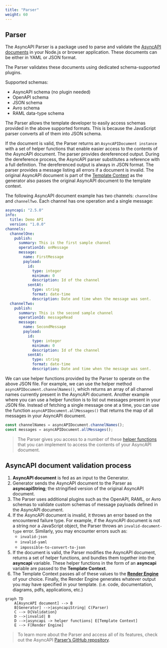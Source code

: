 ```yaml
---
title: "Parser"
weight: 60
---
```


## Parser

The AsyncAPI Parser is a package used to parse and validate the [AsyncAPI documents](asyncapi-document.md) in your Node.js or browser application. These documents can be either in YAML or JSON format.

The Parser validates these documents using dedicated schema-supported plugins.

Supported schemas:

- AsyncAPI schema (no plugin needed)
- OpenAPI schema
- JSON schema
- Avro schema
- RAML data-type schema

The Parser allows the template developer to easily access schemas provided in the above supported formats. This is because the JavaScript parser converts all of them into JSON schema.

If the document is valid, the Parser returns an `AsyncAPIDocument instance` with a set of helper functions that enable easier access to the contents of the AsyncAPI document. The parser provides dereferenced output. During the dereference process, the AsyncAPI parser substitutes a reference with a full definition. The dereferenced output is always in JSON format. The parser provides a message listing all errors if a document is invalid. The original AsyncAPI document is part of the [Template Context](template-context.md) as the generator also passes the original AsyncAPI document to the template context.

The following AsyncAPI document example has two channels: `channelOne` and `channelTwo`. Each channel has one operation and a single message:

```yaml
asyncapi: "2.5.0"
info:
  title: Demo API
  version: "1.0.0"
channels:
  channelOne:
    publish:
      summary: This is the first sample channel
      operationId: onMessage
      message:
        name: FirstMessage
        payload:
          id:
            type: integer
            minimum: 0
            description: Id of the channel
          sentAt:
            type: string
            format: date-time
            description: Date and time when the message was sent.
  channelTwo:
    publish:
      summary: This is the second sample channel
      operationId: messageRead
      message:
        name: SecondMessage
        payload:
          id:
            type: integer
            minimum: 0
            description: Id of the channel
          sentAt:
            type: string
            format: date-time
            description: Date and time when the message was sent.
```

We can use helper functions provided by the Parser to operate on the above JSON file. For example, we can use the helper method `asyncAPIDocument.channelNames()`, which returns an array of all channel names currently present in the AsyncAPI document. Another example where you can use a helper function is to list out messages present in your JSON file. Instead of fetching a single message one at a time, you can use the function `asyncAPIDocument.allMessages()` that returns the map of all messages in your AsyncAPI document.

```js
const channelNames = asyncAPIDocument.channelNames();
const messages = asyncAPIDocument.allMessages();
```

> The Parser gives you access to a number of these [helper functions](https://github.com/asyncapi/parser-api/blob/master/docs/api.md) that you can implement to access the contents of your AsyncAPI document.

## AsyncAPI document validation process

1. **AsyncAPI document** is fed as an input to the Generator.
1. Generator sends the AsyncAPI document to the Parser as **asyncapiString**; the stringified version of the original AsyncAPI document.
1. The Parser uses additional plugins such as the OpenAPI, RAML, or Avro schemas to validate custom schemas of message payloads defined in the AsyncAPI document.
1. If the AsyncAPI document is invalid, it throws an error based on the encountered failure type. For example, if the AsyncAPI document is not a string nor a JavaScript object, the Parser throws an `invalid-document-type` error.
   Similarly, you may encounter errors such as:
   - `invalid-json`
   - `invalid-yaml`
   - `impossible-to-convert-to-json`
1. If the document is valid, the Parser modifies the AsyncAPI document, returns a set of helper functions, and bundles them together into the **asyncapi** variable. These helper functions in the form of an **asyncapi** variable are passed to the **Template Context**.
1. The Template Context passes all of these values to the [**Render Engine**](react-render-engine.md) of your choice. Finally, the Render Engine generates whatever output you may have specified in your template. (i.e. code, documentation, diagrams, pdfs, applications, etc.)

```mermaid
graph TD
    A[AsyncAPI document] --> B
    B[Generator] -->|asyncapiString| C(Parser)
    C --> D{Validation}
    D -->|invalid| B
    D -->|asyncapi -> helper functions| E[Template Context]
    E --> F[Render Engine]
```

> To learn more about the Parser and access all of its features, check out the AsyncAPI [Parser’s GitHub repository](https://github.com/asyncapi/parser-js).
